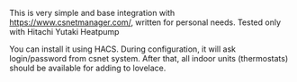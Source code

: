 This is very simple and base integration with https://www.csnetmanager.com/, written for personal needs.
Tested only with Hitachi Yutaki Heatpump

You can install it using HACS.
During configuration, it will ask login/password from csnet system.
After that, all indoor units (thermostats) should be available for adding to lovelace.
